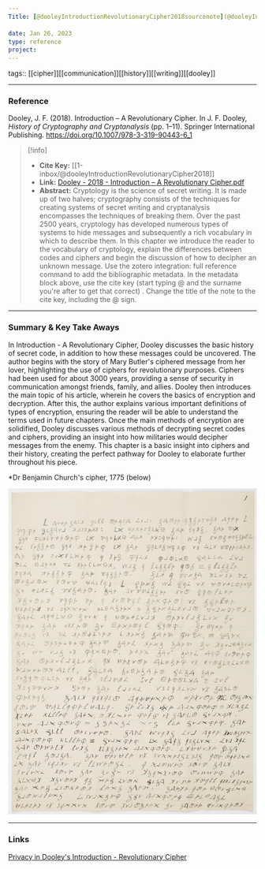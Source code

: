 ```yaml
---
Title: [@dooleyIntroductionRevolutionaryCipher2018sourcenote](@dooleyIntroductionRevolutionaryCipher2018sourcenote.md)

date: Jan 26, 2023
type: reference
project:
---
```


tags:: [[cipher]][[communication]][[history]][[writing]][[dooley]]

---
### Reference 

Dooley, J. F. (2018). Introduction – A Revolutionary Cipher. In J. F. Dooley, _History of Cryptography and Cryptanalysis_ (pp. 1–11). Springer International Publishing. https://doi.org/10.1007/978-3-319-90443-6_1

> [!info]
> - **Cite Key:** [[1-inbox/@dooleyIntroductionRevolutionaryCipher2018]]
> - **Link:** [Dooley - 2018 - Introduction – A Revolutionary Cipher.pdf](file://C:\Users\regsg\Zotero\storage\B5SQQ79V\Dooley%20-%202018%20-%20Introduction%20–%20A%20Revolutionary%20Cipher.pdf)
> - **Abstract:** Cryptology is the science of secret writing. It is made up of two halves; cryptography consists of the techniques for creating systems of secret writing and cryptanalysis encompasses the techniques of breaking them. Over the past 2500 years, cryptology has developed numerous types of systems to hide messages and subsequently a rich vocabulary in which to describe them. In this chapter we introduce the reader to the vocabulary of cryptology, explain the differences between codes and ciphers and begin the discussion of how to decipher an unknown message.
Use the zotero integration: full reference command to add the bibliographic metadata. In the metadata block above, use the cite key (start typing @ and the surname you're after to get that correct) . Change the title of the note to the cite key, including the @ sign.



---

### Summary & Key Take Aways

In Introduction - A Revolutionary Cipher, Dooley discusses the basic history of secret code, in addition to how these messages could be uncovered. The author begins with the story of Mary Butler's ciphered message from her lover, highlighting the use of ciphers for revolutionary purposes. Ciphers had been used for about 3000 years, providing a sense of security in communication amongst friends, family, and allies. Dooley then introduces the main topic of his article, wherein he covers the basics of encryption and decryption.
	 After this, the author explains various important definitions of types of encryption, ensuring the reader will be able to understand the terms used in future chapters. Once the main methods of encryption are solidified, Dooley discusses various methods of decrypting secret codes and ciphers, providing an insight into how militaries would decipher messages from the enemy. This chapter is a basic insight into ciphers and their history, creating the perfect pathway for Dooley to elaborate further throughout his piece.

*Dr Benjamin Church's cipher, 1775 (below)

![R](R.jpg)


--- 


### Links
[Privacy in Dooley's Introduction - Revolutionary Cipher](Privacy%20in%20Dooley's%20Introduction%20-%20Revolutionary%20Cipher.md)
